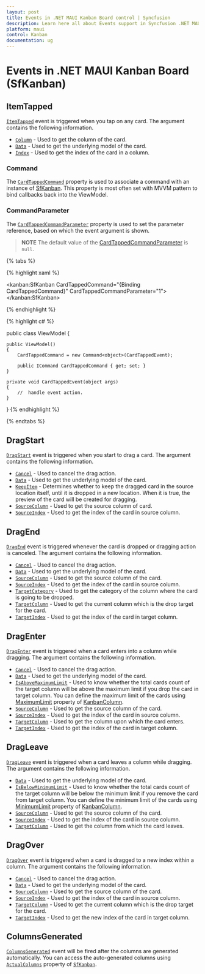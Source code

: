 ```yaml
---
layout: post
title: Events in .NET MAUI Kanban Board control | Syncfusion
description: Learn here all about Events support in Syncfusion .NET MAUI Kanban Board (SfKanban) control, its elements and more.
platform: maui
control: Kanban
documentation: ug
---
```


# Events in .NET MAUI Kanban Board (SfKanban)

## ItemTapped

[`ItemTapped`]() event is triggered when you tap on any card. The argument contains the following information.

* [`Column`]() - Used to get the column of the card.
* [`Data`]() - Used to get the underlying model of the card.
* [`Index`]() - Used to get the index of the card in a column.

### Command

The [`CardTappedCommand`]() property is used to associate a command with an instance of [SfKanban](). This property is most often set with MVVM pattern to bind callbacks back into the ViewModel.

### CommandParameter

The [`CardTappedCommandParameter`]() property is used to set the parameter reference, based on which the event argument is shown.

>**NOTE**
The default value of the [CardTappedCommandParameter]() is `null`.

{% tabs %}

{% highlight xaml %}

<kanban:SfKanban  CardTappedCommand="{Binding CardTappedCommand}" CardTappedCommandParameter="1">
        <!--Intialize the column-->
</kanban:SfKanban>

{% endhighlight %}

{% highlight c# %}

public class ViewModel
{

    public ViewModel()
    {
        CardTappedCommand = new Command<object>(CardTappedEvent);

        public ICommand CardTappedCommand { get; set; }
    }

    private void CardTappedEvent(object args)
    {
        //  handle event action.
    }
}
{% endhighlight %}

{% endtabs %}

## DragStart

[`DragStart`]() event is triggered when you start to drag a card. The argument contains the following information.

* [`Cancel`]() - Used to cancel the drag action.
* [`Data`]() - Used to get the underlying model of the card.
* [`KeepItem`]() - Determines whether to keep the dragged card in the source location itself, until it is dropped in a new location. When it is true, the preview of the card will be created for dragging.
* [`SourceColumn`]() - Used to get the source column of card.
* [`SourceIndex`]() - Used to get the index of the card in source column.   

## DragEnd  

[`DragEnd`]() event is triggered whenever the card is dropped or dragging action is canceled. The argument contains the following information.

* [`Cancel`]() - Used to cancel the drag action.
* [`Data`]() - Used to get the underlying model of the card.
* [`SourceColumn`]() - Used to get the source column of the card.
* [`SourceIndex`]() - Used to get the index of the card in source column.
* [`TargetCategory`]() - Used to get the category of the column where the card is going to be dropped.
* [`TargetColumn`]() - Used to get the current column which is the drop target for the card.
* [`TargetIndex`]() - Used to get the index of the card in target column.

## DragEnter 

[`DragEnter`]() event is triggered when a card enters into a column while dragging. The argument contains the following information.

* [`Cancel`]() - Used to cancel the drag action.
* [`Data`]() - Used to get the underlying model of the card.
* [`IsAboveMaximumLimit`]() - Used to know whether the total cards count of the target column will be above the maximum limit if you drop the card in target column. You can define the maximum limit of the cards using [MaximumLimit]() property of [KanbanColumn](). 
* [`SourceColumn`]() - Used to get the source column of the card.
* [`SourceIndex`]() - Used to get the index of the card in source column.
* [`TargetColumn`]() - Used to get the column upon which the card enters.
* [`TargetIndex`]() - Used to get the index of the card in target column.

## DragLeave 

[`DragLeave`]() event is triggered when a card leaves a column while dragging. The argument contains the following information.

* [`Data`]() - Used to get the underlying model of the card.
* [`IsBelowMinimumLimit`]() - Used to know whether the total cards count of the target column will be below the minimum limit if you remove the card from target column. You can define the minimum limit of the cards using [MinimumLimit]() property of [KanbanColumn]().
* [`SourceColumn`]() - Used to get the source column of the card.
* [`SourceIndex`]() - Used to get the index of the card in source column.
* [`TargetColumn`]() - Used to get the column from which the card leaves.

## DragOver

[`DragOver`]() event is triggered when a card is dragged to a new index within a column. The argument contains the following information.

* [`Cancel`]() - Used to cancel the drag action.
* [`Data`]() - Used to get the underlying model of the card.
* [`SourceColumn`]() - Used to get the source column of the card.
* [`SourceIndex`]() - Used to get the index of the card in source column.
* [`TargetColumn`]() - Used to get the current column which is the drop target for the card.
* [`TargetIndex`]() - Used to get the new index of the card in target column.

## ColumnsGenerated 

[`ColumnsGenerated`]() event will be fired after the columns are generated automatically. You can access the auto-generated columns using [`ActualColumns`]() property of [`SfKanban`]().

